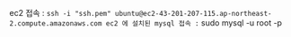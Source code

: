 ec2 접속 : `` ssh -i "ssh.pem" ubuntu@ec2-43-201-207-115.ap-northeast-2.compute.amazonaws.com
ec2 에 설치된 mysql 접속 : `` sudo mysql -u root -p

